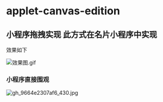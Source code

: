 # applet-canvas-edition

## 小程序拖拽实现 此方式在名片小程序中实现

效果如下

![效果图.gif](https://github-1253441827.cos.ap-shanghai.myqcloud.com/qozuf-xx4io.gif)

### 小程序直接围观

![gh_9664e2307af6_430.jpg](https://upload-images.jianshu.io/upload_images/2046465-cb18abd76f89d66e.jpg?imageMogr2/auto-orient/strip%7CimageView2/2/w/1240)
